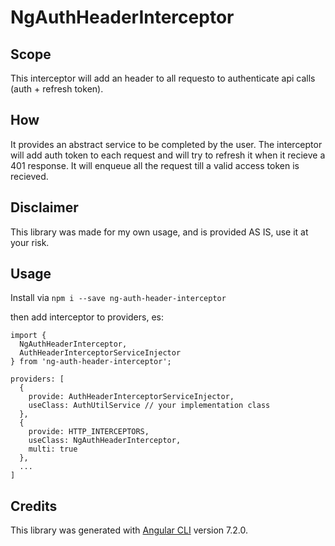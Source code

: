 # NgAuthHeaderInterceptor

## Scope

This interceptor will add an header to all requesto to authenticate api calls (auth + refresh token).

## How

It provides an abstract service to be completed by the user. The interceptor will add auth token to each request
and will try to refresh it when it recieve a 401 response. It will enqueue all the request till a valid access token is
recieved.

## Disclaimer

This library was made for my own usage, and is provided AS IS, use it at your risk.

## Usage

Install via `npm i --save ng-auth-header-interceptor`

then add interceptor to providers, es:

    import {
      NgAuthHeaderInterceptor,
      AuthHeaderInterceptorServiceInjector
    } from 'ng-auth-header-interceptor';

    providers: [
      {
        provide: AuthHeaderInterceptorServiceInjector,
        useClass: AuthUtilService // your implementation class
      },
      {
        provide: HTTP_INTERCEPTORS,
        useClass: NgAuthHeaderInterceptor,
        multi: true
      },
      ...
    ]

## Credits

This library was generated with [Angular CLI](https://github.com/angular/angular-cli) version 7.2.0.
